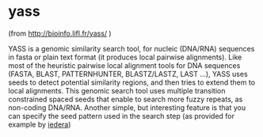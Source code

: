 # yass
(from  http://bioinfo.lifl.fr/yass/ ) 

YASS is a genomic similarity search tool, for nucleic (DNA/RNA) sequences in fasta or plain text format (it produces local pairwise alignments). Like most of the heuristic pairwise local alignment tools for DNA sequences (FASTA, BLAST, PATTERNHUNTER, BLASTZ/LASTZ, LAST ...), YASS uses seeds to detect potential similarity regions, and then tries to extend them to local alignments. This genomic search tool uses multiple transition constrained spaced seeds that enable to search more fuzzy repeats, as non-coding DNA/RNA. Another simple, but interesting feature is that you can specify the seed pattern used in the search step (as provided for example by [iedera](https://github.com/LaurentNoe/iedera))
